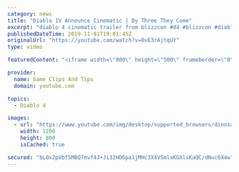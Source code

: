 ```yaml
---
category: news
title: "Diablo IV Announce Cinematic | By Three They Come"
excerpt: "diablo 4 cinematic trailer from blizzcon #d4 #blizzcon #diablo."
publishedDateTime: 2019-11-01T19:01:45Z
originalUrl: "https://youtube.com/watch?v=0vE3rAjtqUY"
type: video

featuredContent: "<iframe width=\"800\" height=\"500\" frameborder=\"0\" src=\"https://www.youtube.com/embed/0vE3rAjtqUY\" allow=\"accelerometer; autoplay; encrypted-media; gyroscope; picture-in-picture\" allowfullscreen></iframe>"

provider:
  name: Game Clips And Tips
  domain: youtube.com

topics:
  - Diablo 4

images:
  - url: "https://www.youtube.com/img/desktop/supported_browsers/dinosaur.png"
    width: 1200
    height: 800
    isCached: true

secured: "bLOx2pVbfSMBQ7mvf4J+Ji32HO6pa1jMHc3X4V5mlxKGXlsKaQC/dNuc6X4wlBeULzNTaBP005PhTE7qjFfe7rX6/GIuI8K+lEgt/zvdVi/M1q4SHYBNkcbwjORQs5YIzoUuYruxj3gMZBTcX5MDbD8dSChh+d89ayNrnO6wGWZko8p9Xgd+VlfcJKHcwEPUSj8uXSAn1WdZKWA/t9zoggc7fWNwiTR57XyiMOlgNFFaI6x3ANPgQQwiBmzq/4nnzxIJLbXIEHr11dTYB3k2El4rbaq+3R6L0BPdP8IYG9opgFttbzVMmzXY/BAqLv9RqNhlrtQE6GbE5Gzcv8/FQeVqshf8iRVLAIr62SeDM5p93OQNLhq+sNZDtd5QVZn5Fdz1YSISSLq99Odsis8yKg==;DuPx1i9v3dQjMv0gYnBIKA=="
---
```


